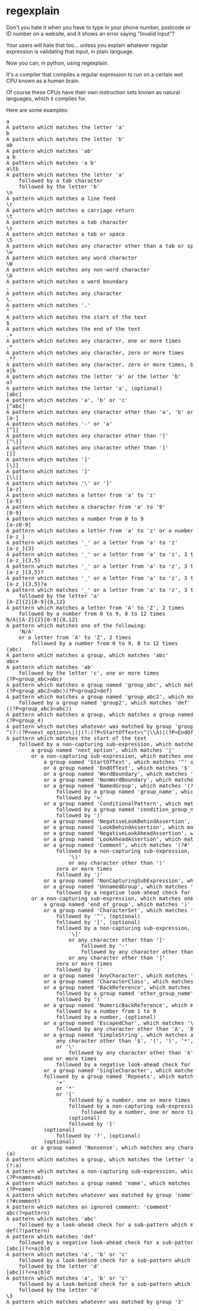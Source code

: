 # regexplain

Don't you hate it when you have to type in your phone number, postcode or ID number on a website, and it shows an error saying "Invalid input"?

Your users will hate that too... unless you explain whatever regular expression is validating that input, in plain language.

Now you can, in python, using regexplain.

It's a compiler that compiles a regular expression to run on a certain wet CPU known as a human brain.

Of course these CPUs have their own instruction sets known as natural languages, which it compiles for.


Here are some examples:

<pre>
a
A pattern which matches the letter 'a'
b
A pattern which matches the letter 'b'
ab
A pattern which matches 'ab'
a b
A pattern which matches 'a b'
a\tb
A pattern which matches the letter 'a'
    followed by a tab character
    followed by the letter 'b'
\n
A pattern which matches a line feed
\r
A pattern which matches a carriage return
\t
A pattern which matches a tab character
\s
A pattern which matches a tab or space
\S
A pattern which matches any character other than a tab or space
\w
A pattern which matches any word character
\W
A pattern which matches any non-word character
\b
A pattern which matches a word boundary
.
A pattern which matches any character
\.
A pattern which matches '.'
^
A pattern which matches the start of the text
$
A pattern which matches the end of the text
.+
A pattern which matches any character, one or more times
.*
A pattern which matches any character, zero or more times
.*?
A pattern which matches any character, zero or more times, but as few as possible
a|b
A pattern which matches the letter 'a' or the letter 'b'
a?
A pattern which matches the letter 'a', (optional)
[abc]
A pattern which matches 'a', 'b' or 'c'
[^abc]
A pattern which matches any character other than 'a', 'b' or 'c'
[a-]
A pattern which matches '-' or 'a'
[^]]
A pattern which matches any character other than ']'
[^\]]
A pattern which matches any character other than ']'
[]]
A pattern which matches ']'
[\]]
A pattern which matches ']'
[\\]]
A pattern which matches '\' or ']'
[a-z]
A pattern which matches a letter from 'a' to 'z'
[a-9]
A pattern which matches a character from 'a' to '9'
[0-9]
A pattern which matches a number from 0 to 9
[a-z0-9]
A pattern which matches a letter from 'a' to 'z' or a number from 0 to 9
[a-z_]
A pattern which matches '_' or a letter from 'a' to 'z'
[a-z_]{3}
A pattern which matches '_' or a letter from 'a' to 'z', 3 times
[a-z_]{3,5}
A pattern which matches '_' or a letter from 'a' to 'z', 3 to 5 times
[a-z_]{3,5}?
A pattern which matches '_' or a letter from 'a' to 'z', 3 to 5 times, but as few as possible
[a-z_]{3,5}?a
A pattern which matches '_' or a letter from 'a' to 'z', 3 to 5 times, but as few as possible
    followed by the letter 'a'
[A-Z]{2}[0-9]{8,12}
A pattern which matches a letter from 'A' to 'Z', 2 times
    followed by a number from 0 to 9, 8 to 12 times
N/A|[A-Z]{2}[0-9]{8,12}
A pattern which matches one of the following:
    'N/A'
    or a letter from 'A' to 'Z', 2 times
        followed by a number from 0 to 9, 8 to 12 times
(abc)
A pattern which matches a group, which matches 'abc'
abc+
A pattern which matches 'ab'
    followed by the letter 'c', one or more times
(?P&lt;group_abc&gt;abc)
A pattern which matches a group named 'group_abc', which matches 'abc'
(?P&lt;group_abc2&gt;abc)(?P&lt;group2&gt;def)
A pattern which matches a group named 'group_abc2', which matches 'abc'
    followed by a group named 'group2', which matches 'def'
((?P&lt;group_abc3&gt;abc))
A pattern which matches a group, which matches a group named 'group_abc3', which matches 'abc'
(?P=group_4)
A pattern which matches whatever was matched by group 'group_4'
^(?:(?P&lt;next_option&gt;\|)|(?:(?P&lt;StartOfText&gt;\^|\\A)|(?P&lt;EndOfText&gt;\$|\\Z)|(?P&lt;WordBoundary&gt;\\b)|(?P&lt;NonWordBoundary&gt;\\B)|(?P&lt;NamedGroup&gt;\(\?P&lt;(?P&lt;group_name&gt;[a-zA-Z_][a-zA-Z0-9_]*)&gt;)|(?P&lt;ConditionalPattern&gt;\(\?\((?P&lt;condition_group_name&gt;[a-zA-Z_][a-zA-Z0-9_]*)\))|(?P&lt;NegativeLookBehindAssertion&gt;\(\?&lt;!)|(?P&lt;LookBehindAssertion&gt;\(\?&lt;=)|(?P&lt;NegativeLookAheadAssertion&gt;\(\?!)|(?P&lt;LookAheadAssertion&gt;\(\?=)|(?P&lt;Comment&gt;\(\?#(?:\\\)|[^\)])*\))|(?P&lt;NonCapturingSubExpression&gt;\(\?:)|(?P&lt;UnnamedGroup&gt;\((?!\?)))|(?:(?P&lt;end_of_group&gt;\))|(?P&lt;CharacterSet&gt;\[\^?\]?(?:\\]|[^\]]-[^\]]|[^\]])*\])|(?P&lt;AnyCharacter&gt;\.)|(?P&lt;CharacterClass&gt;\\n|\\r|\\t|\\s|\\S|\\w|\\W|\\d|\\D)|(?P&lt;BackReference&gt;\(\?P=(?P&lt;other_group_name&gt;[a-zA-Z_][a-zA-Z0-9_]*)\))|(?P&lt;NumericBackReference&gt;\\[1-9]\d?)|(?P&lt;EscapedChar&gt;\\[^nrtsSwWdDbB\dAZ])|(?P&lt;SimpleString&gt;(?:[^.^$+*?|\\[\]{}()]|\\[^nrtsSwWdDbB\dAZ])+(?![+*?{]))|(?P&lt;SingleCharacter&gt;[^.^$+*?|\\[{}()]))(?P&lt;Repeats&gt;(?P&lt;repetition_string&gt;(\+|\*|\{\d+(?:,\d+)?\})?\??))?|(?P&lt;Nonsense&gt;.+?))
A pattern which matches the start of the text
    followed by a non-capturing sub-expression, which matches one of the following:
        a group named 'next_option', which matches '|'
        or a non-capturing sub-expression, which matches one of the following:
            a group named 'StartOfText', which matches '^' or '\A'
            or a group named 'EndOfText', which matches '$' or '\Z'
            or a group named 'WordBoundary', which matches '\b'
            or a group named 'NonWordBoundary', which matches '\B'
            or a group named 'NamedGroup', which matches '(?P&lt;'
                followed by a group named 'group_name', which matches an identifier
                followed by '&gt;'
            or a group named 'ConditionalPattern', which matches '(?('
                followed by a group named 'condition_group_name', which matches an identifier
                followed by ')'
            or a group named 'NegativeLookBehindAssertion', which matches '(?&lt;!'
            or a group named 'LookBehindAssertion', which matches '(?&lt;='
            or a group named 'NegativeLookAheadAssertion', which matches '(?!'
            or a group named 'LookAheadAssertion', which matches '(?='
            or a group named 'Comment', which matches '(?#'
                followed by a non-capturing sub-expression, which matches one of the following:
                    '\)'
                    or any character other than ')'
                zero or more times
                followed by ')'
            or a group named 'NonCapturingSubExpression', which matches '(?:'
            or a group named 'UnnamedGroup', which matches '('
                followed by a negative look-ahead check for a sub-pattern which matches '?'
        or a non-capturing sub-expression, which matches one of the following:
            a group named 'end_of_group', which matches ')'
            or a group named 'CharacterSet', which matches '['
                followed by '^', (optional)
                followed by ']', (optional)
                followed by a non-capturing sub-expression, which matches one of the following:
                    '\]'
                    or any character other than ']'
                        followed by '-'
                        followed by any character other than ']'
                    or any character other than ']'
                zero or more times
                followed by ']'
            or a group named 'AnyCharacter', which matches '.'
            or a group named 'CharacterClass', which matches '\n', '\r', '\t', '\s', '\S', '\w', '\W', '\d' or '\D'
            or a group named 'BackReference', which matches '(?P='
                followed by a group named 'other_group_name', which matches an identifier
                followed by ')'
            or a group named 'NumericBackReference', which matches '\'
                followed by a number from 1 to 9
                followed by a number, (optional)
            or a group named 'EscapedChar', which matches '\'
                followed by any character other than 'A', 'B', 'D', 'S', 'W', 'Z', 'b', 'd', 'n', 'r', 's', 't' or 'w'
            or a group named 'SimpleString', which matches a non-capturing sub-expression, which matches one of the following:
                any character other than '$', '(', ')', '*', '+', '.', '?', '[', '\', ']', '^', '{', '|' or '}'
                or '\'
                    followed by any character other than 'A', 'B', 'D', 'S', 'W', 'Z', 'b', 'd', 'n', 'r', 's', 't' or 'w'
            one or more times
                followed by a negative look-ahead check for a sub-pattern which matches '*', '+', '?' or '{'
            or a group named 'SingleCharacter', which matches any character other than '$', '(', ')', '*', '+', '.', '?', '[', '\', '^', '{', '|' or '}'
            followed by a group named 'Repeats', which matches a group named 'repetition_string', which matches a group, which matches one of the following:
                '+'
                or '*'
                or '{'
                    followed by a number, one or more times
                    followed by a non-capturing sub-expression, which matches ','
                        followed by a number, one or more times
                    (optional)
                    followed by '}'
            (optional)
                followed by '?', (optional)
            (optional)
        or a group named 'Nonsense', which matches any character, one or more times, but as few as possible
(a)
A pattern which matches a group, which matches the letter 'a'
(?:a)
A pattern which matches a non-capturing sub-expression, which matches the letter 'a'
(?P&lt;name&gt;ab)
A pattern which matches a group named 'name', which matches 'ab'
(?P=name)
A pattern which matches whatever was matched by group 'name'
(?#comment)
A pattern which matches an ignored comment: 'comment'
abc(?=pattern)
A pattern which matches 'abc'
    followed by a look-ahead check for a sub-pattern which matches 'pattern'
def(?!pattern)
A pattern which matches 'def'
    followed by a negative look-ahead check for a sub-pattern which matches 'pattern'
[abc](?&lt;=a|b)d
A pattern which matches 'a', 'b' or 'c'
    followed by a look-behind check for a sub-pattern which matches the letter 'a' or the letter 'b'
    followed by the letter 'd'
[abc](?&lt;=a|b)d
A pattern which matches 'a', 'b' or 'c'
    followed by a look-behind check for a sub-pattern which matches the letter 'a' or the letter 'b'
    followed by the letter 'd'
\3
A pattern which matches whatever was matched by group '3'
</pre>
